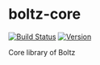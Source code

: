 # boltz-core

[![Build Status](https://travis-ci.org/BoltzExchange/boltz-core.svg?branch=master)](https://travis-ci.org/BoltzExchange/boltz-core) [![Version](http://img.shields.io/npm/v/boltz-core.svg)](https://www.npmjs.com/package/boltz-core)

Core library of Boltz
